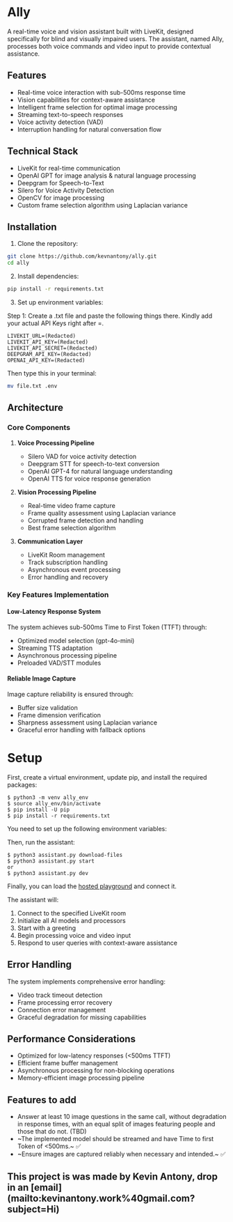 # Ally

A real-time voice and vision assistant built with LiveKit, designed specifically for blind and visually impaired users. The assistant, named Ally, processes both voice commands and video input to provide contextual assistance.

## Features

- Real-time voice interaction with sub-500ms response time
- Vision capabilities for context-aware assistance
- Intelligent frame selection for optimal image processing
- Streaming text-to-speech responses
- Voice activity detection (VAD)
- Interruption handling for natural conversation flow

## Technical Stack

- LiveKit for real-time communication
- OpenAI GPT for image analysis & natural language processing
- Deepgram for Speech-to-Text
- Silero for Voice Activity Detection
- OpenCV for image processing
- Custom frame selection algorithm using Laplacian variance

## Installation

1. Clone the repository:
```bash
git clone https://github.com/kevnantony/ally.git
cd ally
```

2. Install dependencies:
```bash
pip install -r requirements.txt
```

3. Set up environment variables:

Step 1: Create a .txt file and paste the following things there. Kindly add your actual API Keys right after =.

```
LIVEKIT_URL=(Redacted)
LIVEKIT_API_KEY=(Redacted)
LIVEKIT_API_SECRET=(Redacted)
DEEPGRAM_API_KEY=(Redacted)
OPENAI_API_KEY=(Redacted)
```
Then type this in your terminal:

```bash
mv file.txt .env
```

## Architecture

### Core Components

1. **Voice Processing Pipeline**
   - Silero VAD for voice activity detection
   - Deepgram STT for speech-to-text conversion
   - OpenAI GPT-4 for natural language understanding
   - OpenAI TTS for voice response generation

2. **Vision Processing Pipeline**
   - Real-time video frame capture
   - Frame quality assessment using Laplacian variance
   - Corrupted frame detection and handling
   - Best frame selection algorithm

3. **Communication Layer**
   - LiveKit Room management
   - Track subscription handling
   - Asynchronous event processing
   - Error handling and recovery

### Key Features Implementation

#### Low-Latency Response System
The system achieves sub-500ms Time to First Token (TTFT) through:
- Optimized model selection (gpt-4o-mini)
- Streaming TTS adaptation
- Asynchronous processing pipeline
- Preloaded VAD/STT modules

#### Reliable Image Capture
Image capture reliability is ensured through:
- Buffer size validation
- Frame dimension verification
- Sharpness assessment using Laplacian variance
- Graceful error handling with fallback options

# Setup

First, create a virtual environment, update pip, and install the required packages:

```
$ python3 -m venv ally_env
$ source ally_env/bin/activate
$ pip install -U pip
$ pip install -r requirements.txt
```

You need to set up the following environment variables:

Then, run the assistant:

```
$ python3 assistant.py download-files
$ python3 assistant.py start
or
$ python3 assistant.py dev
```

Finally, you can load the [hosted playground](https://agents-playground.livekit.io/) and connect it.

The assistant will:
1. Connect to the specified LiveKit room
2. Initialize all AI models and processors
3. Start with a greeting
4. Begin processing voice and video input
5. Respond to user queries with context-aware assistance


## Error Handling

The system implements comprehensive error handling:
- Video track timeout detection
- Frame processing error recovery
- Connection error management
- Graceful degradation for missing capabilities

## Performance Considerations

- Optimized for low-latency responses (<500ms TTFT)
- Efficient frame buffer management
- Asynchronous processing for non-blocking operations
- Memory-efficient image processing pipeline

## Features to add 

- Answer at least 10 image questions in the same call, without degradation in response times, with an equal split of images featuring people and those that do not. (TBD)
- ~The implemented model should be streamed and have Time to first Token of <500ms.~ ✅
- ~Ensure images are captured reliably when necessary and intended.~ ✅


## This project is was made by Kevin Antony, drop in an [email](mailto:kevinantony.work%40gmail.com? subject=Hi)


